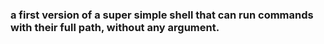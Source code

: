 <h3>a first version of a super simple shell that can run commands with their full path, without any argument.</h3>
